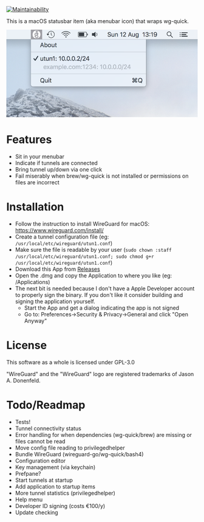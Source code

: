 [![Maintainability](https://api.codeclimate.com/v1/badges/66efb09de55fafe897e0/maintainability)](https://codeclimate.com/github/aequitas/macos-menubar-wireguard/maintainability)

This is a macOS statusbar item (aka menubar icon) that wraps wg-quick.

![Screenshot](Misc/demo.png)


# Features

- Sit in your menubar
- Indicate if tunnels are connected
- Bring tunnel up/down via one click
- Fail miserably when brew/wg-quick is not installed or permissions on files are incorrect

# Installation

- Follow the instruction to install WireGuard for macOS: https://www.wireguard.com/install/
- Create a tunnel configuration file (eg: `/usr/local/etc/wireguard/utun1.conf`)
- Make sure the file is readable by your user (`sudo chown :staff /usr/local/etc/wireguard/utun1.conf; sudo chmod g+r /usr/local/etc/wireguard/utun1.conf`)
- Download this App from [Releases](https://github.com/aequitas/macos-menubar-wireguard/releases)
- Open the .dmg and copy the Application to where you like (eg: /Applications)
- The next bit is needed because I don't have a Apple Developer account to properly sign the binary. If you don't like it consider building and signing the application yourself.
    - Start the App and get a dialog indicating the app is not signed
    - Go to: Preferences->Security & Privacy->General and click "Open Anyway"

# License

This software as a whole is licensed under GPL-3.0

"WireGuard" and the "WireGuard" logo are registered trademarks of Jason A. Donenfeld.

# Todo/Readmap

- Tests!
- Tunnel connectivity status
- Error handling for when dependencies (wg-quick/brew) are missing or files cannot be read
- Move config file reading to privilegedhelper
- Bundle WireGuard (wireguard-go/wg-quick/bash4)
- Configuration editor
- Key management (via keychain)
- Prefpane?
- Start tunnels at startup
- Add application to startup items
- More tunnel statistics (privilegedhelper)
- Help menu
- Developer ID signing (costs €100/y)
- Update checking
